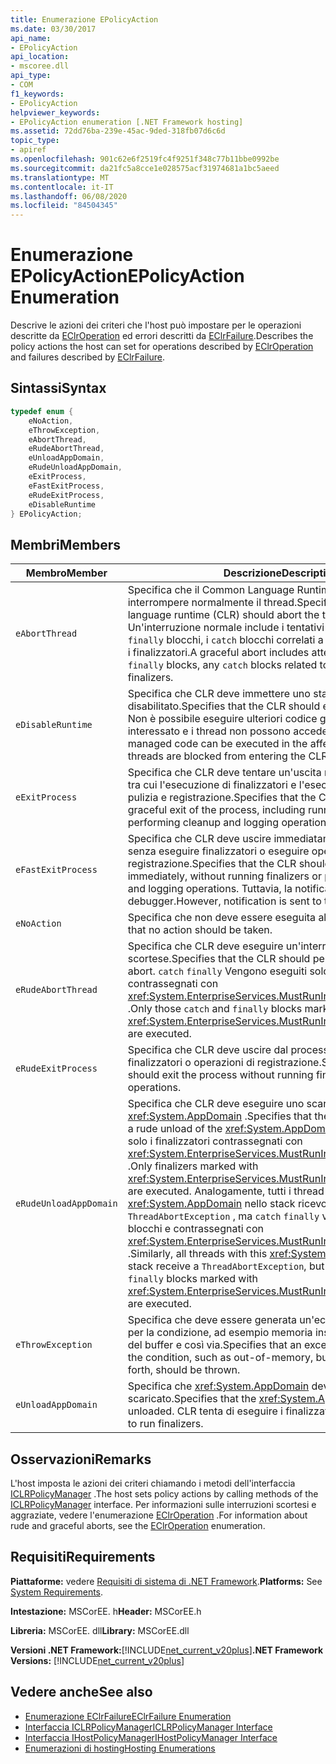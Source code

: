 ```yaml
---
title: Enumerazione EPolicyAction
ms.date: 03/30/2017
api_name:
- EPolicyAction
api_location:
- mscoree.dll
api_type:
- COM
f1_keywords:
- EPolicyAction
helpviewer_keywords:
- EPolicyAction enumeration [.NET Framework hosting]
ms.assetid: 72dd76ba-239e-45ac-9ded-318fb07d6c6d
topic_type:
- apiref
ms.openlocfilehash: 901c62e6f2519fc4f9251f348c77b11bbe0992be
ms.sourcegitcommit: da21fc5a8cce1e028575acf31974681a1bc5aeed
ms.translationtype: MT
ms.contentlocale: it-IT
ms.lasthandoff: 06/08/2020
ms.locfileid: "84504345"
---
```

# <a name="epolicyaction-enumeration"></a><span data-ttu-id="6d6a4-102">Enumerazione EPolicyAction</span><span class="sxs-lookup"><span data-stu-id="6d6a4-102">EPolicyAction Enumeration</span></span>
<span data-ttu-id="6d6a4-103">Descrive le azioni dei criteri che l'host può impostare per le operazioni descritte da [EClrOperation](eclroperation-enumeration.md) ed errori descritti da [EClrFailure](eclrfailure-enumeration.md).</span><span class="sxs-lookup"><span data-stu-id="6d6a4-103">Describes the policy actions the host can set for operations described by [EClrOperation](eclroperation-enumeration.md) and failures described by [EClrFailure](eclrfailure-enumeration.md).</span></span>  
  
## <a name="syntax"></a><span data-ttu-id="6d6a4-104">Sintassi</span><span class="sxs-lookup"><span data-stu-id="6d6a4-104">Syntax</span></span>  
  
```cpp  
typedef enum {  
    eNoAction,  
    eThrowException,  
    eAbortThread,  
    eRudeAbortThread,  
    eUnloadAppDomain,  
    eRudeUnloadAppDomain,  
    eExitProcess,  
    eFastExitProcess,  
    eRudeExitProcess,  
    eDisableRuntime  
} EPolicyAction;  
```  
  
## <a name="members"></a><span data-ttu-id="6d6a4-105">Membri</span><span class="sxs-lookup"><span data-stu-id="6d6a4-105">Members</span></span>  
  
|<span data-ttu-id="6d6a4-106">Membro</span><span class="sxs-lookup"><span data-stu-id="6d6a4-106">Member</span></span>|<span data-ttu-id="6d6a4-107">Descrizione</span><span class="sxs-lookup"><span data-stu-id="6d6a4-107">Description</span></span>|  
|------------|-----------------|  
|`eAbortThread`|<span data-ttu-id="6d6a4-108">Specifica che il Common Language Runtime (CLR) deve interrompere normalmente il thread.</span><span class="sxs-lookup"><span data-stu-id="6d6a4-108">Specifies that the common language runtime (CLR) should abort the thread gracefully.</span></span> <span data-ttu-id="6d6a4-109">Un'interruzione normale include i tentativi di eseguire tutti i `finally` blocchi, i `catch` blocchi correlati a interruzioni di thread e i finalizzatori.</span><span class="sxs-lookup"><span data-stu-id="6d6a4-109">A graceful abort includes attempts to run all `finally` blocks, any `catch` blocks related to thread aborts, and finalizers.</span></span>|  
|`eDisableRuntime`|<span data-ttu-id="6d6a4-110">Specifica che CLR deve immettere uno stato disabilitato.</span><span class="sxs-lookup"><span data-stu-id="6d6a4-110">Specifies that the CLR should enter a disabled state.</span></span> <span data-ttu-id="6d6a4-111">Non è possibile eseguire ulteriori codice gestito nel processo interessato e i thread non possono accedere a CLR.</span><span class="sxs-lookup"><span data-stu-id="6d6a4-111">No further managed code can be executed in the affected process, and threads are blocked from entering the CLR.</span></span>|  
|`eExitProcess`|<span data-ttu-id="6d6a4-112">Specifica che CLR deve tentare un'uscita normale del processo, tra cui l'esecuzione di finalizzatori e l'esecuzione di operazioni di pulizia e registrazione.</span><span class="sxs-lookup"><span data-stu-id="6d6a4-112">Specifies that the CLR should attempt a graceful exit of the process, including running finalizers and performing cleanup and logging operations.</span></span>|  
|`eFastExitProcess`|<span data-ttu-id="6d6a4-113">Specifica che CLR deve uscire immediatamente dal processo, senza eseguire finalizzatori o eseguire operazioni di pulizia e registrazione.</span><span class="sxs-lookup"><span data-stu-id="6d6a4-113">Specifies that the CLR should exit the process immediately, without running finalizers or performing cleanup and logging operations.</span></span> <span data-ttu-id="6d6a4-114">Tuttavia, la notifica viene inviata al debugger.</span><span class="sxs-lookup"><span data-stu-id="6d6a4-114">However, notification is sent to the debugger.</span></span>|  
|`eNoAction`|<span data-ttu-id="6d6a4-115">Specifica che non deve essere eseguita alcuna azione.</span><span class="sxs-lookup"><span data-stu-id="6d6a4-115">Specifies that no action should be taken.</span></span>|  
|`eRudeAbortThread`|<span data-ttu-id="6d6a4-116">Specifica che CLR deve eseguire un'interruzione di thread scortese.</span><span class="sxs-lookup"><span data-stu-id="6d6a4-116">Specifies that the CLR should perform a rude thread abort.</span></span> <span data-ttu-id="6d6a4-117">`catch` `finally` Vengono eseguiti solo i blocchi e contrassegnati con <xref:System.EnterpriseServices.MustRunInClientContextAttribute> .</span><span class="sxs-lookup"><span data-stu-id="6d6a4-117">Only those `catch` and `finally` blocks marked with <xref:System.EnterpriseServices.MustRunInClientContextAttribute> are executed.</span></span>|  
|`eRudeExitProcess`|<span data-ttu-id="6d6a4-118">Specifica che CLR deve uscire dal processo senza eseguire finalizzatori o operazioni di registrazione.</span><span class="sxs-lookup"><span data-stu-id="6d6a4-118">Specifies that the CLR should exit the process without running finalizers or logging operations.</span></span>|  
|`eRudeUnloadAppDomain`|<span data-ttu-id="6d6a4-119">Specifica che CLR deve eseguire uno scaricamento rude di <xref:System.AppDomain> .</span><span class="sxs-lookup"><span data-stu-id="6d6a4-119">Specifies that the CLR should perform a rude unload of the <xref:System.AppDomain>.</span></span> <span data-ttu-id="6d6a4-120">Vengono eseguiti solo i finalizzatori contrassegnati con <xref:System.EnterpriseServices.MustRunInClientContextAttribute> .</span><span class="sxs-lookup"><span data-stu-id="6d6a4-120">Only finalizers marked with <xref:System.EnterpriseServices.MustRunInClientContextAttribute> are executed.</span></span> <span data-ttu-id="6d6a4-121">Analogamente, tutti i thread con questo <xref:System.AppDomain> nello stack ricevono un oggetto `ThreadAbortException` , ma `catch` `finally` vengono eseguiti solo i blocchi e contrassegnati con <xref:System.EnterpriseServices.MustRunInClientContextAttribute> .</span><span class="sxs-lookup"><span data-stu-id="6d6a4-121">Similarly, all threads with this <xref:System.AppDomain> in their stack receive a `ThreadAbortException`, but only those `catch` and `finally` blocks marked with <xref:System.EnterpriseServices.MustRunInClientContextAttribute> are executed.</span></span>|  
|`eThrowException`|<span data-ttu-id="6d6a4-122">Specifica che deve essere generata un'eccezione appropriata per la condizione, ad esempio memoria insufficiente, overflow del buffer e così via.</span><span class="sxs-lookup"><span data-stu-id="6d6a4-122">Specifies that an exception appropriate to the condition, such as out-of-memory, buffer overflow, and so forth, should be thrown.</span></span>|  
|`eUnloadAppDomain`|<span data-ttu-id="6d6a4-123">Specifica che <xref:System.AppDomain> deve essere scaricato.</span><span class="sxs-lookup"><span data-stu-id="6d6a4-123">Specifies that the <xref:System.AppDomain> should be unloaded.</span></span> <span data-ttu-id="6d6a4-124">CLR tenta di eseguire i finalizzatori.</span><span class="sxs-lookup"><span data-stu-id="6d6a4-124">The CLR attempts to run finalizers.</span></span>|  
  
## <a name="remarks"></a><span data-ttu-id="6d6a4-125">Osservazioni</span><span class="sxs-lookup"><span data-stu-id="6d6a4-125">Remarks</span></span>  
 <span data-ttu-id="6d6a4-126">L'host imposta le azioni dei criteri chiamando i metodi dell'interfaccia [ICLRPolicyManager](iclrpolicymanager-interface.md) .</span><span class="sxs-lookup"><span data-stu-id="6d6a4-126">The host sets policy actions by calling methods of the [ICLRPolicyManager](iclrpolicymanager-interface.md) interface.</span></span> <span data-ttu-id="6d6a4-127">Per informazioni sulle interruzioni scortesi e aggraziate, vedere l'enumerazione [EClrOperation](eclroperation-enumeration.md) .</span><span class="sxs-lookup"><span data-stu-id="6d6a4-127">For information about rude and graceful aborts, see the [EClrOperation](eclroperation-enumeration.md) enumeration.</span></span>  
  
## <a name="requirements"></a><span data-ttu-id="6d6a4-128">Requisiti</span><span class="sxs-lookup"><span data-stu-id="6d6a4-128">Requirements</span></span>  
 <span data-ttu-id="6d6a4-129">**Piattaforme:** vedere [Requisiti di sistema di .NET Framework](../../get-started/system-requirements.md).</span><span class="sxs-lookup"><span data-stu-id="6d6a4-129">**Platforms:** See [System Requirements](../../get-started/system-requirements.md).</span></span>  
  
 <span data-ttu-id="6d6a4-130">**Intestazione:** MSCorEE. h</span><span class="sxs-lookup"><span data-stu-id="6d6a4-130">**Header:** MSCorEE.h</span></span>  
  
 <span data-ttu-id="6d6a4-131">**Libreria:** MSCorEE. dll</span><span class="sxs-lookup"><span data-stu-id="6d6a4-131">**Library:** MSCorEE.dll</span></span>  
  
 <span data-ttu-id="6d6a4-132">**Versioni .NET Framework:**[!INCLUDE[net_current_v20plus](../../../../includes/net-current-v20plus-md.md)]</span><span class="sxs-lookup"><span data-stu-id="6d6a4-132">**.NET Framework Versions:** [!INCLUDE[net_current_v20plus](../../../../includes/net-current-v20plus-md.md)]</span></span>  
  
## <a name="see-also"></a><span data-ttu-id="6d6a4-133">Vedere anche</span><span class="sxs-lookup"><span data-stu-id="6d6a4-133">See also</span></span>

- [<span data-ttu-id="6d6a4-134">Enumerazione EClrFailure</span><span class="sxs-lookup"><span data-stu-id="6d6a4-134">EClrFailure Enumeration</span></span>](eclrfailure-enumeration.md)
- [<span data-ttu-id="6d6a4-135">Interfaccia ICLRPolicyManager</span><span class="sxs-lookup"><span data-stu-id="6d6a4-135">ICLRPolicyManager Interface</span></span>](iclrpolicymanager-interface.md)
- [<span data-ttu-id="6d6a4-136">Interfaccia IHostPolicyManager</span><span class="sxs-lookup"><span data-stu-id="6d6a4-136">IHostPolicyManager Interface</span></span>](ihostpolicymanager-interface.md)
- [<span data-ttu-id="6d6a4-137">Enumerazioni di hosting</span><span class="sxs-lookup"><span data-stu-id="6d6a4-137">Hosting Enumerations</span></span>](hosting-enumerations.md)
